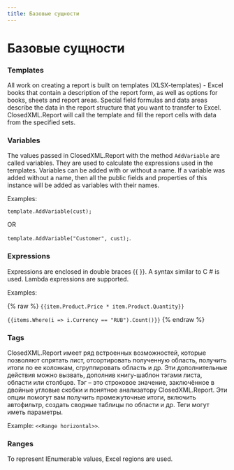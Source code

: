 ```yaml
---
title: Базовые сущности
---
```


# Базовые сущности

### Templates
All work on creating a report is built on templates (XLSX-templates) - Excel books that contain a description of the report form, as well as options for books, sheets and report areas. Special field formulas and data areas describe the data in the report structure that you want to transfer to Excel. ClosedXML.Report will call the template and fill the report cells with data from the specified sets.

### Variables
The values passed in ClosedXML.Report with the method `AddVariable` are called variables. They are used to calculate the expressions used in the templates. Variables can be added with or without a name. If a variable was added without a name, then all the public fields and properties of this instance will be added as variables with their names.

Examples:

`template.AddVariable(cust);` 

OR

`template.AddVariable("Customer", cust);`. 


### Expressions 
Expressions are enclosed in double braces {{ }}. A syntax similar to C # is used. Lambda expressions are supported.

Examples: 

{% raw %}
`{{item.Product.Price * item.Product.Quantity}}`

`{{items.Where(i => i.Currency == "RUB").Count()}}`
{% endraw %}

### Tags
ClosedXML.Report имеет ряд встроенных возможностей, которые позволяют спрятать лист, отсортировать полученную область, получить итоги по ее колонкам, сгруппировать область и др. Эти дополнительные действия можно вызвать, дополнив книгу-шаблон тэгами листа, области или столбцов. Тэг – это строковое значение, заключённое в двойные угловые скобки и понятное анализатору ClosedXML.Report. Эти опции помогут вам получить промежуточные итоги, включить автофильтр, создать сводные таблицы по области и др. Теги могут иметь параметры.

Example: `<<Range horizontal>>`.

### Ranges
To represent IEnumerable values, Excel regions are used.
